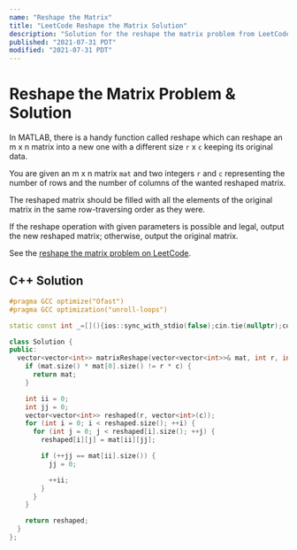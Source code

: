 ```yaml
---
name: "Reshape the Matrix"
title: "LeetCode Reshape the Matrix Solution"
description: "Solution for the reshape the matrix problem from LeetCode."
published: "2021-07-31 PDT"
modified: "2021-07-31 PDT"
---
```


# Reshape the Matrix Problem & Solution

In MATLAB, there is a handy function called reshape which can reshape an m x n matrix into a new one with a different size `r` x `c` keeping its original data.

You are given an m x n matrix `mat` and two integers `r` and `c` representing the number of rows and the number of columns of the wanted reshaped matrix.

The reshaped matrix should be filled with all the elements of the original matrix in the same row-traversing order as they were.

If the reshape operation with given parameters is possible and legal, output the new reshaped matrix; otherwise, output the original matrix.

See the [reshape the matrix problem on LeetCode](https://leetcode.com/problems/reshape-the-matrix).

## C++ Solution

```cpp
#pragma GCC optimize("Ofast")
#pragma GCC optimization("unroll-loops")

static const int _=[](){ios::sync_with_stdio(false);cin.tie(nullptr);cout.tie(nullptr);return 0;}();

class Solution {
public:
  vector<vector<int>> matrixReshape(vector<vector<int>>& mat, int r, int c) {
    if (mat.size() * mat[0].size() != r * c) {
      return mat;
    }

    int ii = 0;
    int jj = 0;
    vector<vector<int>> reshaped(r, vector<int>(c));
    for (int i = 0; i < reshaped.size(); ++i) {
      for (int j = 0; j < reshaped[i].size(); ++j) {
        reshaped[i][j] = mat[ii][jj];

        if (++jj == mat[ii].size()) {
          jj = 0;

          ++ii;
        }
      }
    }

    return reshaped;
  }
};
```

